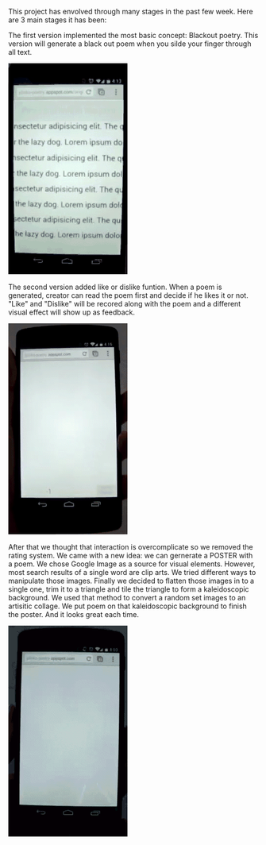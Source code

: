 This project has envolved through many stages in the past few week. Here are 3 main stages it has been:


The first version implemented the most basic concept: Blackout poetry. This version will generate a black out poem when you silde your finger through all text.

![First version](../project_images/Plinko_poetry_version_1.gif?raw=true "First version")

The second version added like or dislike funtion. When a poem is generated, creator can read the poem first and decide if he likes it or not. "Like" and "Dislike" will be recored along with the poem and a different visual effect will show up as feedback.

![Second version](../project_images/Plinko_poetry_version_2.gif?raw=true "Second version")

After that we thought that interaction is overcomplicate so we removed the rating system. We came with a new idea: we can gernerate a POSTER with a poem. We chose Google Image as a source for visual elements. However, most search results of a single word are clip arts. We tried different ways to manipulate those images. Finally we decided to flatten those images in to a single one, trim it to a triangle and tile the triangle to form a kaleidoscopic background. We used that method to convert a random set images to an artisitic collage. We put poem on that kaleidoscopic background to finish the poster. And it looks great each time.

![Third version](../project_images/Plinko_poetry_version_3.gif?raw=true "Third version")


